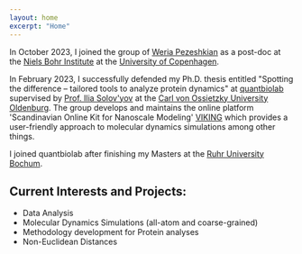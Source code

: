 ```yaml
---
layout: home
excerpt: "Home"
---
```


In October 2023, I joined the group of [Weria Pezeshkian](https://nbi.ku.dk/ansatte/?pure=da/persons/733547) as a post-doc at the [Niels Bohr Institute](https://nbi.ku.dk/english/) at the [University of Copenhagen](https://www.ku.dk/english/).

In February 2023, I successfully defended my Ph.D. thesis entitled "Spotting the difference – tailored tools to analyze protein dynamics" at [quantbiolab](https://quantbiolab.com/) supervised by [Prof. Ilia Solov'yov](https://quantbiolab.com/group/ilia-solovyov) at the [Carl von Ossietzky University Oldenburg](https://uol.de/en). The group develops and maintains the online platform 'Scandinavian Online Kit for Nanoscale Modeling' [VIKING](https://viking-suite.com/) which provides a user-friendly approach to molecular dynamics simulations among other things.

I joined quantbiolab after finishing my Masters at the [Ruhr University Bochum](https://www.ruhr-uni-bochum.de/en).

## Current Interests and Projects:

- Data Analysis
- Molecular Dynamics Simulations (all-atom and coarse-grained)
- Methodology development for Protein analyses
- Non-Euclidean Distances
